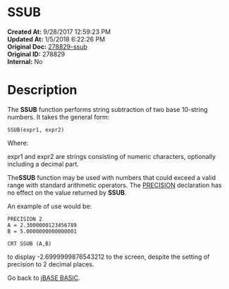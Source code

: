 # SSUB

**Created At:** 9/28/2017 12:59:23 PM  
**Updated At:** 1/5/2018 6:22:26 PM  
**Original Doc:** [278829-ssub](https://docs.jbase.com/36868-jbase-basic/278829-ssub)  
**Original ID:** 278829  
**Internal:** No  


# Description

The **SSUB** function performs string subtraction of two base 10-string numbers. It takes the general form:

```
SSUB(expr1, expr2)
```

Where:

expr1 and expr2 are strings consisting of numeric characters, optionally including a decimal part.

The**SSUB** function may be used with numbers that could exceed a valid range with standard arithmetic operators. The [PRECISION](./../precision) declaration has no effect on the value returned by **SSUB**.

An example of use would be:

```
PRECISION 2
A = 2.3000000123456789
B = 5.0000000000000001

CRT SSUB (A,B)
```

to display -2.6999999876543212 to the screen, despite the setting of precision to 2 decimal places.



Go back to [jBASE BASIC](./../jbase-basic-programmers-reference-guide).
